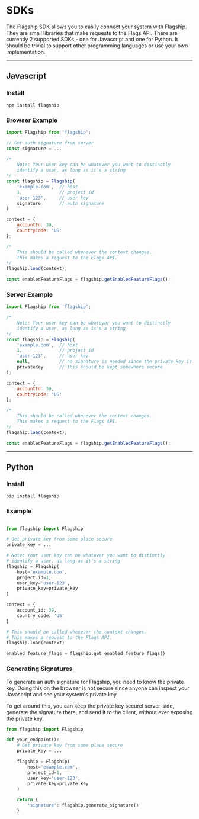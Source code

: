 # SDKs

<p>
    The Flagship SDK allows you to easily connect your system with Flagship. They are small libraries that make
    requests to the Flags API. There are currently 2 supported SDKs - one for Javascript and one for Python. It should
    be trivial to support other programming languages or use your own implementation.
</p>

<hr>

## Javascript

### Install

```shell
npm install flagship
```

### Browser Example

```js
import Flagship from 'flagship';

// Get auth signature from server
const signature = ...

/*
    Note: Your user key can be whatever you want to distinctly
    identify a user, as long as it's a string
*/
const flagship = Flagship(
    'example.com',  // host
    1,              // project id
    'user-123',     // user key
    signature       // auth signature
)

context = {
    accountId: 39,
    countryCode: 'US'
};

/*
    This should be called whenever the context changes.
    This makes a request to the Flags API.
*/
flagship.load(context);

const enabledFeatureFlags = flagship.getEnabledFeatureFlags();
```

### Server Example

```javascript
import Flagship from 'flagship';

/*
    Note: Your user key can be whatever you want to distinctly
    identify a user, as long as it's a string
*/
const flagship = Flagship(
    'example.com',  // host
    1,              // project id
    'user-123',     // user key
    null,           // no signature is needed since the private key is given below
    privateKey      // this should be kept somewhere secure
);

context = {
    accountId: 39,
    countryCode: 'US'
};

/*
    This should be called whenever the context changes.
    This makes a request to the Flags API.
*/
flagship.load(context);

const enabledFeatureFlags = flagship.getEnabledFeatureFlags();
```

<hr>

## Python

### Install

```shell
pip install flagship
```

### Example

```python

from flagship import Flagship

# Get private key from some place secure
private_key = ...

# Note: Your user key can be whatever you want to distinctly
# identify a user, as long as it's a string
flagship = Flagship(
    host='example.com',
    project_id=1,
    user_key='user-123',
    private_key=private_key
)

context = {
    account_id: 39,
    country_code: 'US'
}

# This should be called whenever the context changes.
# This makes a request to the Flags API.
flagship.load(context)

enabled_feature_flags = flagship.get_enabled_feature_flags()
```

### Generating Signatures

To generate an auth signature for Flagship, you need to know the private key.
Doing this on the browser is not secure since anyone can inspect your Javascript and see your system's private key.

To get around this, you can keep the private key securel server-side, generate the signature there, and send it to the client, without ever exposing the private key.
```python
from flagship import Flagship

def your_endpoint():
    # Get private key from some place secure
    private_key = ...

    flagship = Flagship(
        host='example.com',
        project_id=1,
        user_key='user-123',
        private_key=private_key
    )

    return {
        'signature': flagship.generate_signature()
    }
```
